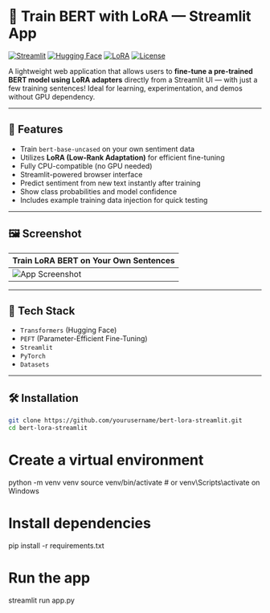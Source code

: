 # 🤖 Train BERT with LoRA — Streamlit App

[![Streamlit](https://img.shields.io/badge/Built%20with-Streamlit-ff4b4b.svg?logo=streamlit&logoColor=white)](https://streamlit.io)
[![Hugging Face](https://img.shields.io/badge/HuggingFace-BERT-yellow.svg?logo=huggingface&logoColor=white)](https://huggingface.co)
[![LoRA](https://img.shields.io/badge/LoRA-Adapter%20Tuning-blueviolet)](https://github.com/huggingface/peft)
[![License](https://img.shields.io/github/license/yourusername/bert-lora-streamlit)](LICENSE)

A lightweight web application that allows users to **fine-tune a pre-trained BERT model using LoRA adapters** directly from a Streamlit UI — with just a few training sentences! Ideal for learning, experimentation, and demos without GPU dependency.

---

## 🚀 Features

- Train `bert-base-uncased` on your own sentiment data
- Utilizes **LoRA (Low-Rank Adaptation)** for efficient fine-tuning
- Fully CPU-compatible (no GPU needed)
- Streamlit-powered browser interface
- Predict sentiment from new text instantly after training
- Show class probabilities and model confidence
- Includes example training data injection for quick testing

---

## 🖼️ Screenshot

| Train LoRA BERT on Your Own Sentences |
|---------------------------------------|
| ![App Screenshot](screenshots/app_preview.png) |

---

## 🧱 Tech Stack

- `Transformers` (Hugging Face)
- `PEFT` (Parameter-Efficient Fine-Tuning)
- `Streamlit`
- `PyTorch`
- `Datasets`

---

## 🛠️ Installation

```bash
git clone https://github.com/yourusername/bert-lora-streamlit.git
cd bert-lora-streamlit
```

# Create a virtual environment
python -m venv venv
source venv/bin/activate  # or venv\Scripts\activate on Windows

# Install dependencies
pip install -r requirements.txt

# Run the app
streamlit run app.py
